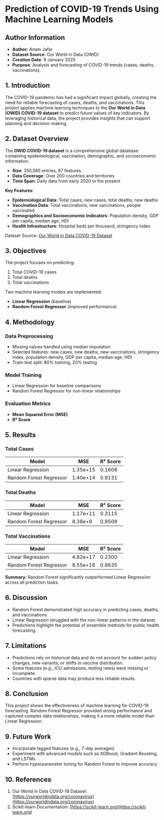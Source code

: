# Prediction of COVID-19 Trends Using Machine Learning Models

## Author Information

* **Author**: Anam Jafar
* **Dataset Source**: Our World in Data (OWID)
* **Creation Date**: 9 January 2025
* **Purpose**: Analysis and forecasting of COVID-19 trends (cases, deaths, vaccinations).



## 1. Introduction

The COVID-19 pandemic has had a significant impact globally, creating the need for reliable forecasting of cases, deaths, and vaccinations. 
This project applies machine learning techniques to the **Our World in Data (OWID) COVID-19 dataset** to predict future values of key indicators. By leveraging historical data, the project provides insights that can support planning and decision-making.


## 2. Dataset Overview

The **OWID COVID-19 dataset** is a comprehensive global database containing epidemiological, vaccination, demographic, and socioeconomic information.

* **Size**: 350,085 entries, 67 features
* **Data Coverage**: Over 200 countries and territories
* **Time Span**: Daily data from early 2020 to the present

**Key Features**:

* **Epidemiological Data**: Total cases, new cases, total deaths, new deaths
* **Vaccination Data**: Total vaccinations, new vaccinations, people vaccinated
* **Demographics and Socioeconomic Indicators**: Population density, GDP per capita, median age, HDI
* **Health Infrastructure**: Hospital beds per thousand, stringency index

Dataset Source: [Our World in Data COVID-19 Dataset](https://ourworldindata.org/coronavirus)



## 3. Objectives

The project focuses on predicting:

1. Total COVID-19 cases
2. Total deaths
3. Total vaccinations

Two machine learning models are implemented:

* **Linear Regression** (baseline)
* **Random Forest Regressor** (improved performance)


## 4. Methodology

### Data Preprocessing

* Missing values handled using median imputation
* Selected features: new cases, new deaths, new vaccinations, stringency index, population density, GDP per capita, median age, HDI
* Train-test split: 80% training, 20% testing

### Model Training

* Linear Regression for baseline comparisons
* Random Forest Regressor for non-linear relationships

### Evaluation Metrics

* **Mean Squared Error (MSE)**
* **R² Score**



## 5. Results

### Total Cases

| Model                   | MSE      | R² Score |
| ----------------------- | -------- | -------- |
| Linear Regression       | 1.35e+15 | 0.1608   |
| Random Forest Regressor | 1.40e+14 | 0.9131   |

### Total Deaths

| Model                   | MSE      | R² Score |
| ----------------------- | -------- | -------- |
| Linear Regression       | 1.17e+11 | 0.3115   |
| Random Forest Regressor | 8.38e+9  | 0.9508   |

### Total Vaccinations

| Model                   | MSE      | R² Score |
| ----------------------- | -------- | -------- |
| Linear Regression       | 4.82e+17 | 0.2300   |
| Random Forest Regressor | 8.55e+16 | 0.8635   |

**Summary**: Random Forest significantly outperformed Linear Regression across all prediction tasks.



## 6. Discussion

* Random Forest demonstrated high accuracy in predicting cases, deaths, and vaccinations.
* Linear Regression struggled with the non-linear patterns in the dataset.
* Predictions highlight the potential of ensemble methods for public health forecasting.



## 7. Limitations

* Predictions rely on historical data and do not account for sudden policy changes, new variants, or shifts in vaccine distribution.
* Some features (e.g., ICU admissions, testing rates) were missing or incomplete.
* Countries with sparse data may produce less reliable results.



## 8. Conclusion

This project shows the effectiveness of machine learning for COVID-19 forecasting. Random Forest Regressor provided strong performance and captured complex data relationships, making it a more reliable model than Linear Regression.



## 9. Future Work

* Incorporate lagged features (e.g., 7-day averages)
* Experiment with advanced models such as XGBoost, Gradient Boosting, and LSTMs
* Perform hyperparameter tuning for Random Forest to improve accuracy



## 10. References

1. Our World in Data COVID-19 Dataset: [https://ourworldindata.org/coronavirus](https://ourworldindata.org/coronavirus)
2. Scikit-learn Documentation: [https://scikit-learn.org](https://scikit-learn.org)
